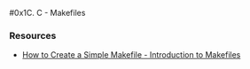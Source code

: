 #0x1C. C - Makefiles


### Resources
* [How to Create a Simple Makefile - Introduction to Makefiles](https://www.youtube.com/watch?v=_r7i5X0rXJk)
